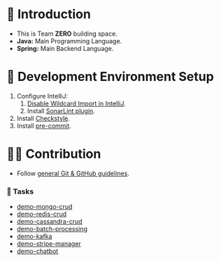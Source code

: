 # 👋 Introduction
- This is Team **ZERO** building space.
- **Java:** Main Programming Language.
- **Spring:** Main Backend Language.

# 🔧 Development Environment Setup
1. Configure IntelliJ:
    1. [Disable Wildcard Import in IntelliJ](https://www.baeldung.com/intellij-disable-wildcard-import).
    2. Install [SonarLint plugin](https://github.com/ittovate/.github/blob/main/docs/sonarlint-installation.md).
3. Install [Checkstyle](https://github.com/ittovate/.github/blob/main/docs/checkstyle-installation.md).
4. Install [pre-commit](https://github.com/ittovate/.github/blob/main/docs/pre-commit-installation.md).

# 🙋‍♂️ Contribution
- Follow [general Git & GitHub guidelines](https://github.com/ittovate/.github/blob/main/docs/git-management-guidelines.md).
### 📃 Tasks
- [demo-mongo-crud](https://github.com/ittovate/.github/blob/main/tasks/03.demo-mongo-crud.md)
- [demo-redis-crud](https://github.com/ittovate/.github/blob/main/tasks/04.demo-redis-crud.md)
- [demo-cassandra-crud](https://github.com/ittovate/.github/blob/main/tasks/05.demo-cassandra-crud.md)
- [demo-batch-processing](https://github.com/ittovate/.github/blob/main/tasks/06.demo-batch-processing.md)
- [demo-kafka](https://github.com/ittovate/.github/blob/main/tasks/09.demo-kafka.md)
- [demo-stripe-manager](https://github.com/ittovate/.github/blob/main/tasks/10.demo-stripe-manager.md)
- [demo-chatbot](https://github.com/ittovate/.github/blob/main/tasks/11.demo-chatbot.md)
